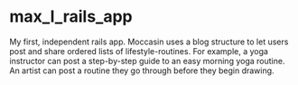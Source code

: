max_l_rails_app
===============

My first, independent rails app. Moccasin uses a blog structure to let users post and share ordered lists of lifestyle-routines.
For example, a yoga instructor can post a step-by-step guide to an easy morning yoga routine. An artist can post a routine they go 
through before they begin drawing.
